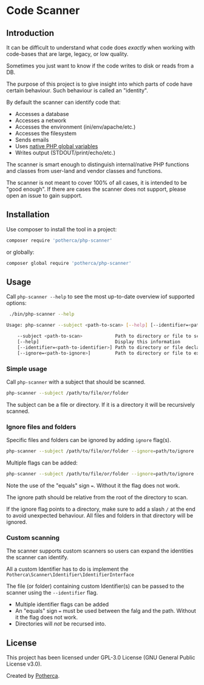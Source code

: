 # Code Scanner

## Introduction

It can be difficult to understand what code does _exactly_ when working
with code-bases that are large, legacy, or low quality.

Sometimes you just want to know if the code writes to disk or reads from
a DB.

The purpose of this project is to give insight into which parts of code
have certain behaviour. Such behaviour is called an "identity".

By default the scanner can identify code that:

- Accesses a database
- Accesses a network
- Accesses the environment (ini/env/apache/etc.)
- Accesses the filesystem
- Sends emails
- Uses [native PHP global variables][reserved-variables]
- Writes output (STDOUT/print/echo/etc.)

The scanner is smart enough to distinguish internal/native PHP functions
and classes from user-land and vendor classes and functions.

The scanner is not meant to cover 100% of all cases, it is intended to
be "good enough". If there are cases the scanner does not support,
please open an issue to gain support.

## Installation

Use composer to install the tool in a project:

```bash
composer require 'potherca/php-scanner'
```

or globally:

```bash
composer global require 'potherca/php-scanner'
```

## Usage

Call `php-scanner --help` to see the most up-to-date overview iof supported options:

```bash
 ./bin/php-scanner --help

Usage: php-scanner --subject <path-to-scan> [--help] [--identifier=<path-to-identifier>] [--ignore=<path-to-ignore>]

    --subject <path-to-scan>            Path to directory or file to scan. Recurses into directories
    [--help]                            Display this information
    [--identifier=<path-to-identifier>] Path to directory or file declaring custom identifiers. Does not recurse into directories
    [--ignore=<path-to-ignore>]         Path to directory or file to exclude from scanning

```

### Simple usage

Call `php-scanner` with a subject that should be scanned.

```bash
php-scanner --subject /path/to/file/or/folder
```

The subject can be a file or directory.
If it is a directory it will be recursively scanned.

### Ignore files and folders

Specific files and folders can be ignored by adding `ignore` flag(s).

```bash
php-scanner --subject /path/to/file/or/folder --ignore=path/to/ignore
```

Multiple flags can be added:

```bash
php-scanner --subject /path/to/file/or/folder --ignore=path/to/ignore --ignore=path/to/ignore.file
```

Note the use of the "equals" sign `=`. Without it the flag does not work.

The ignore path should be relative from the root of the directory to scan.

If the ignore flag points to a directory, make sure to add a slash `/` at the
end to avoid unexpected behaviour. All files and folders in that directory
will be ignored.

### Custom scanning

The scanner supports custom scanners so users can expand the identities the
scanner can identify.

All a custom Identifier has to do is implement the `Potherca\Scanner\Identifier\IdentifierInterface`

The file (or folder) containing custom Identifier(s) can be passed to the scanner
using the `--identifier` flag.

- Multiple identifier flags can be added
- An "equals" sign `=` must be used between the falg and the path. Without it the flag does not work.
- Directories will _not_ be recursed into.

## License

This project has been licensed under GPL-3.0 License (GNU General Public License
v3.0).

Created by [Potherca](https://pother.ca/).

[reserved-variables]: http://php.net/manual/en/reserved.variables.php
